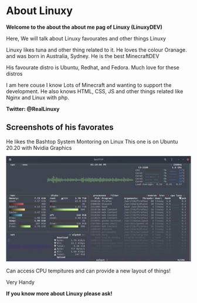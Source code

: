 # About Linuxy



**Welcome to the about the about me pag of Linuxy (LinuxyDEV)**

Here, We will talk about Linuxy favourates and other things Linuxy

Linuxy likes tuna and other thing related to it. He loves the colour Oranage.
and was born in Australia, Sydney. He is the best MinecraftDEV


His favourate distro is Ubuntu, Redhat, and Fedora. Much love for these distros

I am here couse I know Lots of Minecraft and wanting to support the development.
He also knows HTML, CSS, JS and other things related like Nginx and Linux with php.



**Twitter: @RealLinuxy**
## Screenshots of his favorates 


He likes the Bashtop System Montoring on Linux
This one is on Ubuntu 20.20 with Nvidia Graphics


![Bashtop](/img/bg_sys_bashtop.png)


Can access CPU tempitures and can provide a new layout of things!

Very Handy

**If you know more about Linuxy please ask!**